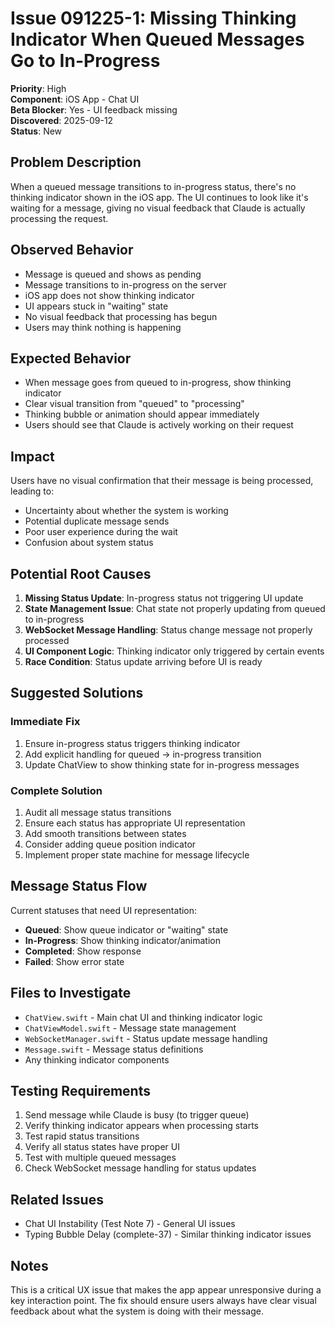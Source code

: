 # Issue 091225-1: Missing Thinking Indicator When Queued Messages Go to In-Progress

**Priority**: High  
**Component**: iOS App - Chat UI  
**Beta Blocker**: Yes - UI feedback missing  
**Discovered**: 2025-09-12  
**Status**: New  

## Problem Description

When a queued message transitions to in-progress status, there's no thinking indicator shown in the iOS app. The UI continues to look like it's waiting for a message, giving no visual feedback that Claude is actually processing the request.

## Observed Behavior

- Message is queued and shows as pending
- Message transitions to in-progress on the server
- iOS app does not show thinking indicator
- UI appears stuck in "waiting" state
- No visual feedback that processing has begun
- Users may think nothing is happening

## Expected Behavior

- When message goes from queued to in-progress, show thinking indicator
- Clear visual transition from "queued" to "processing"
- Thinking bubble or animation should appear immediately
- Users should see that Claude is actively working on their request

## Impact

Users have no visual confirmation that their message is being processed, leading to:
- Uncertainty about whether the system is working
- Potential duplicate message sends
- Poor user experience during the wait
- Confusion about system status

## Potential Root Causes

1. **Missing Status Update**: In-progress status not triggering UI update
2. **State Management Issue**: Chat state not properly updating from queued to in-progress
3. **WebSocket Message Handling**: Status change message not properly processed
4. **UI Component Logic**: Thinking indicator only triggered by certain events
5. **Race Condition**: Status update arriving before UI is ready

## Suggested Solutions

### Immediate Fix
1. Ensure in-progress status triggers thinking indicator
2. Add explicit handling for queued → in-progress transition
3. Update ChatView to show thinking state for in-progress messages

### Complete Solution
1. Audit all message status transitions
2. Ensure each status has appropriate UI representation
3. Add smooth transitions between states
4. Consider adding queue position indicator
5. Implement proper state machine for message lifecycle

## Message Status Flow

Current statuses that need UI representation:
- **Queued**: Show queue indicator or "waiting" state
- **In-Progress**: Show thinking indicator/animation
- **Completed**: Show response
- **Failed**: Show error state

## Files to Investigate

- `ChatView.swift` - Main chat UI and thinking indicator logic
- `ChatViewModel.swift` - Message state management
- `WebSocketManager.swift` - Status update message handling
- `Message.swift` - Message status definitions
- Any thinking indicator components

## Testing Requirements

1. Send message while Claude is busy (to trigger queue)
2. Verify thinking indicator appears when processing starts
3. Test rapid status transitions
4. Verify all status states have proper UI
5. Test with multiple queued messages
6. Check WebSocket message handling for status updates

## Related Issues

- Chat UI Instability (Test Note 7) - General UI issues
- Typing Bubble Delay (complete-37) - Similar thinking indicator issues

## Notes

This is a critical UX issue that makes the app appear unresponsive during a key interaction point. The fix should ensure users always have clear visual feedback about what the system is doing with their message.
